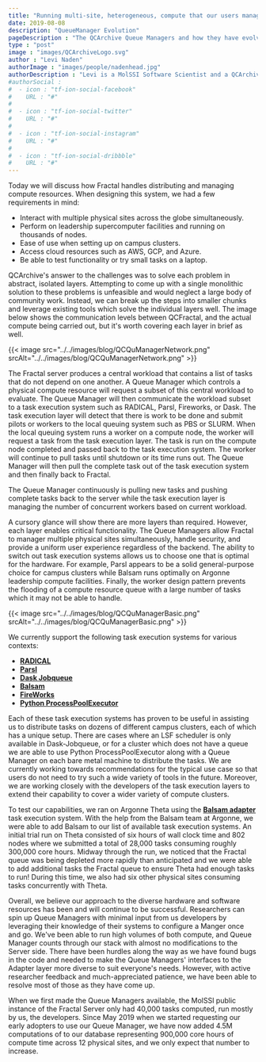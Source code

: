 ```yaml
---
title: "Running multi-site, heterogeneous, compute that our users manage: Queue Managers evolution and lessons"
date: 2019-08-08
description: "QueueManager Evolution"
pageDescription : "The QCArchive Queue Managers and how they have evolved"
type : "post"
image : "images/QCArchiveLogo.svg"
author : "Levi Naden"
authorImage : "images/people/nadenhead.jpg"
authorDescription : "Levi is a MolSSI Software Scientist and a QCArchive developer"
#authorSocial : 
#  - icon : "tf-ion-social-facebook"
#    URL : "#"
#    
#  - icon : "tf-ion-social-twitter"
#    URL : "#"
#    
#  - icon : "tf-ion-social-instagram"
#    URL : "#"
#    
#  - icon : "tf-ion-social-dribbble"
#    URL : "#"
---
```


Today we will discuss how Fractal handles distributing and managing compute resources. When designing this system, we 
had a few requirements in mind:

* Interact with multiple physical sites across the globe simultaneously.
* Perform on leadership supercomputer facilities and running on thousands of nodes.
* Ease of use when setting up on campus clusters.
* Access cloud resources such as AWS, GCP, and Azure.
* Be able to test functionality or try small tasks on a laptop.

QCArchive's answer to the challenges was to solve each problem in abstract, isolated layers. Attempting to come up with 
a single monolithic solution to these problems is unfeasible and would neglect a large body of community work. Instead, 
we can break up the steps into smaller chunks and leverage existing tools which solve the individual layers well.  The 
image below shows the communication levels between QCFractal, and the actual compute being carried out, but it's worth 
covering each layer in brief as well. 

{{< image src="../../images/blog/QCQuManagerNetwork.png" srcAlt="../../images/blog/QCQuManagerNetwork.png" >}}

The Fractal server produces a central workload that contains a list of tasks that do not depend on one another.
A Queue Manager which controls a physical compute resource will request a subset of this central workload to evaluate.
The Queue Manager will then communicate the workload subset to a task execution system such as RADICAL, Parsl, 
Fireworks, or Dask. The task execution layer will detect that there is work to be done and submit pilots or workers to 
the local queuing system such as PBS or SLURM. When the local queuing system runs a worker on a compute node, the worker 
will request a task from the task execution layer.
The task is run on the compute node completed and passed back to the task execution system. The worker will continue to 
pull tasks until shutdown or its time runs out.
The Queue Manager will then pull the complete task out of the task execution system and then finally back to Fractal.

The Queue Manager continuously is pulling new tasks and pushing complete tasks back to the server while the task 
execution layer is managing the number of concurrent workers based on current workload. 

A cursory glance will show there are more layers than required. However, each layer enables critical functionality. The 
Queue Managers allow Fractal to manager multiple physical sites simultaneously, handle security, and provide a uniform 
user experience regardless of the backend. The ability to switch out task execution systems allows us to choose one 
that is optimal for the hardware. For example, Parsl appears to be a solid general-purpose choice for campus clusters 
while Balsam runs optimally on Argonne leadership compute facilities. Finally, the worker design pattern prevents the 
flooding of a compute resource queue with a large number of tasks which it may not be able to handle.

{{< image src="../../images/blog/QCQuManagerBasic.png" srcAlt="../../images/blog/QCQuManagerBasic.png" >}}

We currently support the following task execution systems for various contexts:

* **[RADICAL](https://radical-cybertools.github.io)**
* **[Parsl](https://parsl.readthedocs.io/en/latest/index.html)**
* **[Dask Jobqueue](https://jobqueue.dask.org/en/latest/)**
* **[Balsam](https://balsam.readthedocs.io/en/latest/)**
* **[FireWorks](https://materialsproject.github.io/fireworks/)**
* **[Python ProcessPoolExecutor](https://docs.python.org/3/library/concurrent.futures.html)**

Each of these task execution systems has proven to be useful in assisting us to distribute tasks on dozens of different 
campus clusters, each of which has a unique setup. There are cases where an LSF scheduler is only available in 
Dask-Jobqueue, or for a cluster which does not have a queue we are able to use Python ProcessPoolExecutor along with a 
Queue Manager on each bare metal machine to distribute the tasks. We are currently working towards recommendations for 
the typical use case so that users do not need to try such a wide variety of tools in the future. Moreover, we are 
working closely with the developers of the task execution layers to extend their capability to cover a wider variety of 
compute clusters.

To test our capabilities, we ran on Argonne Theta using the **[Balsam adapter](https://balsam.readthedocs.io/en/latest/)**
task execution system. With the help from the Balsam team at Argonne, we were able to add Balsam to our list of 
available task execution systems. An initial trial run on Theta consisted of six hours of wall clock time and 802 nodes 
where we submitted a total of 28,000 tasks consuming roughly 300,000 core hours. Midway through the run, we noticed 
that the Fractal queue was being depleted more rapidly than anticipated and we were able to add additional tasks the 
Fractal queue to ensure Theta had enough tasks to run! During this time, we also had six other physical sites consuming 
tasks concurrently with Theta. 

Overall, we believe our approach to the diverse hardware and software resources has been and will continue to be 
successful. Researchers can spin up Queue Managers with minimal input from us developers by leveraging their knowledge 
of their systems to configure a Manger once and go. We've been able to run high volumes of both compute, and Queue 
Manager counts through our stack with almost no modifications to the Server side. There have been hurdles along the way 
as we have found bugs in the code and needed to make the Queue Managers' interfaces to the Adapter layer more diverse 
to suit everyone's needs. However, with active researcher feedback and much-appreciated patience, we have been able to 
resolve most of those as they have come up.

When we first made the Queue Managers available, the MolSSI public instance of the Fractal Server only had 40,000 tasks 
computed, run mostly by us, the developers. Since May 2019 when we started requesting our early adopters to use our 
Queue Manager, we have now added 4.5M computations of to our database representing 900,000 core hours of compute time 
across 12 physical sites, and we only expect that number to increase.
